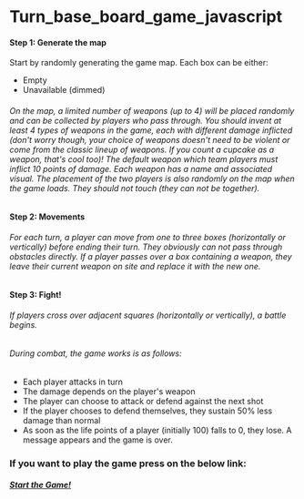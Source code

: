 # Turn_base_board_game_javascript

####  Step 1: Generate the map 
Start by randomly generating the game map. Each box can be either:  
* Empty  
* Unavailable (dimmed)  
###### On the map, a limited number of weapons (up to 4) will be placed randomly and can be collected by players who pass through.  You should invent at least 4 types of weapons in the game, each with different damage inflicted (don't worry though, your choice of weapons doesn't need to be violent or come from the classic lineup of weapons. If you count a cupcake as a weapon, that's cool too)! The default weapon which team players must inflict 10 points of damage. Each weapon has a name and associated visual.  The placement of the two players is also randomly on the map when the game loads. They should not touch (they can not be together).
#### Step 2: Movements 
######  For each turn, a player can move from one to three boxes (horizontally or vertically) before ending their turn. They obviously can not pass through obstacles directly.  If a player passes over a box containing a weapon, they leave their current weapon on site and replace it with the new one. 
#### Step 3: Fight!
###### If players cross over adjacent squares (horizontally or vertically), a battle begins.  
###### During combat, the game works is as follows:  
* Each player attacks in turn  
* The damage depends on the player's weapon  
* The player can choose to attack or defend against the next shot  
* If the player chooses to defend themselves, they sustain 50% less damage than normal  
* As soon as the life points of a player (initially 100) falls to 0, they lose. A message appears and the game is over. 
### If you want to play the game press on the below link:
##### [Start the Game!](https://christinematta.github.io/P6_build-a-turn-based-board-game-in-javascript/html/index.html)
